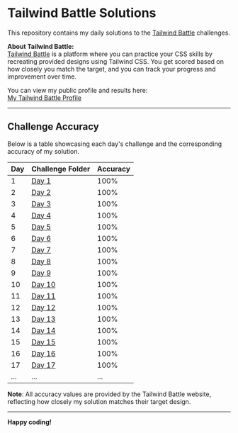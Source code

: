 # Tailwind Battle Solutions

This repository contains my daily solutions to the [Tailwind Battle](https://www.tailwindbattle.com/) challenges.

**About Tailwind Battle:**  
[Tailwind Battle](https://www.tailwindbattle.com/) is a platform where you can practice your CSS skills by recreating provided designs using Tailwind CSS. You get scored based on how closely you match the target, and you can track your progress and improvement over time.

You can view my public profile and results here:  
[My Tailwind Battle Profile](https://www.tailwindbattle.com/player/8d702ac9-7e3b-48dc-8607-42081a120e51)

---

## Challenge Accuracy

Below is a table showcasing each day's challenge and the corresponding accuracy of my solution.

| Day | Challenge Folder | Accuracy |
| --- | ---------------- | -------- |
| 1   | [Day 1](./01-04-2024/index.html) | 100% |
| 2   | [Day 2](./02-04-2024/index.html) | 100% |
| 3   | [Day 3](./03-04-2024/index.html) | 100% |
| 4   | [Day 4](./04-04-2024/index.html) | 100% |
| 5   | [Day 5](./05-04-2024/index.html) | 100% |
| 6   | [Day 6](./06-04-2024/index.html) | 100% |
| 7   | [Day 7](./07-04-2024/index.html) | 100% |
| 8   | [Day 8](./08-04-2024/index.html) | 100% |
| 9   | [Day 9](./09-04-2024/index.html) | 100% |
| 10   | [Day 10](./10-04-2024/index.html) | 100% |
| 11   | [Day 11](./11-04-2024/index.html) | 100% |
| 12   | [Day 12](./12-04-2024/index.html) | 100% |
| 13   | [Day 13](./13-04-2024/index.html) | 100% |
| 14   | [Day 14](./14-04-2024/index.html) | 100% |
| 15   | [Day 15](./15-04-2024/index.html) | 100% |
| 16   | [Day 16](./16-04-2024/index.html) | 100% |
| 17   | [Day 17](./17-04-2024/index.html) | 100% |
| ... | ...              | ...      |

**Note**: All accuracy values are provided by the Tailwind Battle website, reflecting how closely my solution matches their target design.

---

**Happy coding!**
